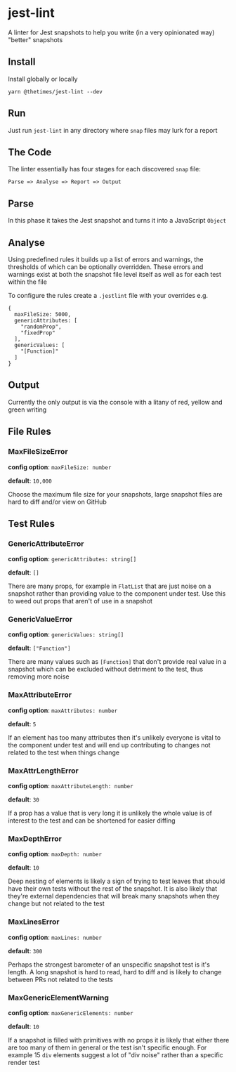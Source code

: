 # jest-lint

A linter for Jest snapshots to help you write (in a very opinionated way) "better"
snapshots

## Install

Install globally or locally

```
yarn @thetimes/jest-lint --dev
```

## Run

Just run `jest-lint` in any directory where `snap` files may lurk for a report

## The Code

The linter essentially has four stages for each discovered `snap` file:

```
Parse => Analyse => Report => Output
```

## Parse

In this phase it takes the Jest snapshot and turns it into a JavaScript `Object`

## Analyse

Using predefined rules it builds up a list of errors and warnings, the thresholds
of which can be optionally overridden. These errors and warnings exist at both
the snapshot file level itself as well as for each test within the file

To configure the rules create a `.jestlint` file with your overrides e.g.

```
{
  maxFileSize: 5000,
  genericAttributes: [
    "randomProp",
    "fixedProp"
  ],
  genericValues: [
    "[Function]"
  ]
}
```

## Output

Currently the only output is via the console with a litany of red, yellow and
green writing

## File Rules

### MaxFileSizeError

**config option**: `maxFileSize: number`

**default**: `10,000`

Choose the maximum file size for your snapshots, large snapshot files are hard
to diff and/or view on GitHub

## Test Rules

### GenericAttributeError

**config option**: `genericAttributes: string[]`

**default**: `[]`

There are many props, for example in `FlatList` that are just noise on a snapshot
rather than providing value to the component under test. Use this to weed out
props that aren't of use in a snapshot

### GenericValueError

**config option**: `genericValues: string[]`

**default**: `["Function"]`

There are many values such as `[Function]` that don't provide real value in a
snapshot which can be excluded without detriment to the test, thus removing
more noise

### MaxAttributeError

**config option**: `maxAttributes: number`

**default**: `5`

If an element has too many attributes then it's unlikely everyone is vital
to the component under test and will end up contributing to changes not related
to the test when things change

### MaxAttrLengthError

**config option**: `maxAttributeLength: number`

**default**: `30`

If a prop has a value that is very long it is unlikely the whole value is of
interest to the test and can be shortened for easier diffing

### MaxDepthError

**config option**: `maxDepth: number`

**default**: `10`

Deep nesting of elements is likely a sign of trying to test leaves that should
have their own tests without the rest of the snapshot. It is also likely that
they're external dependencies that will break many snapshots when they change
but not related to the test

### MaxLinesError

**config option**: `maxLines: number`

**default**: `300`

Perhaps the strongest barometer of an unspecific snapshot test is it's length.
A long snapshot is hard to read, hard to diff and is likely to change between
PRs not related to the tests

### MaxGenericElementWarning

**config option**: `maxGenericElements: number`

**default**: `10`

If a snapshot is filled with primitives with no props it is likely that either
there are too many of them in general or the test isn't specific enough. For
example 15 `div` elements suggest a lot of "div noise" rather than a specific
render test